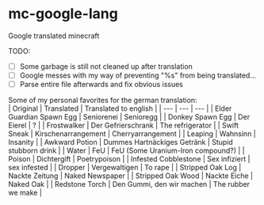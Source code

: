 # mc-google-lang
Google translated minecraft

TODO:  
- [ ] Some garbage is still not cleaned up after translation
- [ ] Google messes with my way of preventing "%s" from being translated...
- [ ] Parse entire file afterwards and fix obvious issues  

Some of my personal favorites for the german translation:  
| Original | Translated | Translated to english |
| --- | --- | --- |
| Elder Guardian Spawn Egg | Seniorenei | Senioregg |
| Donkey Spawn Egg | Der Eierel | ? |
| Frostwalker | Der Gefrierschrank | The refrigerator |
| Swift Sneak | Kirschenarrangement | Cherryarrangement |
| Leaping | Wahnsinn | Insanity |
| Awkward Potion | Dummes Hartnäckiges Getränk | Stupid stubborn drink |
| Water | FeU | FeU (Some Uranium-Iron compound?) |
| Poison | Dichtergift | Poetrypoison |
| Infested Cobblestone | Sex infiziert | sex infested |
| Dropper | Vergewaltigen | To rape |
| Stripped Oak Log | Nackte Zeitung | Naked Newspaper |
| Stripped Oak Wood | Nackte Eiche | Naked Oak |
| Redstone Torch | Den Gummi, den wir machen | The rubber we make |